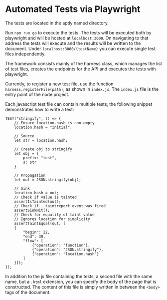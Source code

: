 # Automated Tests via Playwright

The tests are located in the aptly named directory.
 
Run `npm run go` to execute the tests. The tests will be executed both by playwright and will be hosted at `localhost:3000`. On navigating to that address the tests will execute and the results will be written to the document. Under `localhost:3000/{testName}` you can execute single test files independently.

The framework consists mainly of the harness class, which manages the list of test files, creates the endpoints for the API and executes the tests with playwright.

Currently, to register a new test file, use the function `harness.registerFile(path)`, as shown in `index.js`. The `index.js` file is the entry point of the node project.

Each javascript test file can contain multiple tests, the following snippet demonstrates how to write a test:

```
TEST("stringify", () => {
    // Ensure location.hash is non-empty
    location.hash = "initial";

    // Source
    let str = location.hash;

    // Create obj to stringify
    let obj = {
        prefix: "test",
        s: str
    }

    // Propagation
    let out = JSON.stringify(obj);

    // Sink
    location.hash = out;
    // Check if value is tainted
    assertIsTainted(out);
    // Check if __taintreport event was fired
    assertSinkHit();
    // Check for equality of taint value
    // Ignores location for simplicity
    assertTaintEqual(out, [
    {
        "begin": 22,
        "end": 30,
        "flow": [
            {"operation": "function"},
            {"operation": "JSON.stringify"},
            {"operation": "location.hash"}
        ]
    }]);
});
```

In addition to the js file containing the tests, a second file with the same name, but a `.html` extension, you can specify the body of the page that is constructed. The content of this file is simply written in between the `<body>` tags of the document.


